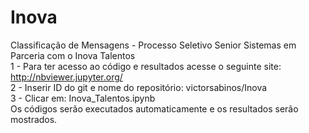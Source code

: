 # Inova
Classificação de Mensagens - Processo Seletivo Senior Sistemas em Parceria com o Inova Talentos  
1 - Para ter acesso ao código e resultados acesse o seguinte site: http://nbviewer.jupyter.org/  
2 - Inserir ID do git e nome do repositório: victorsabinos/Inova  
3 - Clicar em: Inova_Talentos.ipynb  
Os códigos serão executados automaticamente e os resultados serão mostrados.

